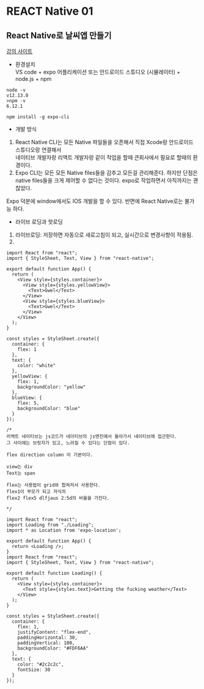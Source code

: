 # REACT Native 01

## React Native로 날씨앱 만들기

[강의 사이트](https://academy.nomadcoders.co/courses/216885/lectures/10903204)

- 환경설치  
  VS code + expo 어플리케이션 또는 안드로이드 스튜디오 (시뮬레이터) + node.js + npm

```
node -v
v12.13.0
>npm -v
6.12.1

npm install -g expo-cli

```

- 개발 방식

1. React Native CLI는 모든 Native 파일들을 오픈해서 직접 Xcode랑 안드로이드 스튜디오랑 연결해서  
   네이티브 개발자랑 리액트 개발자랑 같이 작업을 할때 큰회사에서 필요로 할때의 환경이다.
2. Expo CLI는 모든 모든 Native files들을 감추고 모든걸 관리해준다. 하지만 단점은 native files들을 크게 제어할 수 없다는 것이다. expo로 작업하면서 아직까지는 괜찮았다.

Expo 덕분에 window에서도 IOS 개발을 할 수 있다. 반면에 React Native로는 불가능 하다.

- 라이브 로딩과 핫로딩

1. 라이브로딩: 저장하면 자동으로 새로고침이 되고, 실시간으로 변경사항이 적용됨.
2.

```
import React from "react";
import { StyleSheet, Text, View } from "react-native";

export default function App() {
  return (
    <View style={styles.container}>
      <View style={styles.yellowView}>
        <Text>Gwel</Text>
      </View>
      <View style={styles.blueView}>
        <Text>Gwel</Text>
      </View>
    </View>
  );
}

const styles = StyleSheet.create({
  container: {
    flex: 1
  },
  text: {
    color: "white"
  },
  yellowView: {
    flex: 1,
    backgroundColor: "yellow"
  },
  blueView: {
    flex: 5,
    backgroundColor: "blue"
  }
});

/*
리액트 네이티브는 js코드가 네이티브의 js엔진에서 돌아가서 네이티브에 접근한다.
그 사이에는 브릿지가 있고, 느려질 수 있다는 단점이 있다.

flex direction column 이 기본이다.

view는 div
Text는 span

flex는 사용법이 grid와 합쳐저서 사용한다.
flex1이 부모가 되고 자식의
flex2 flex5 dlfjaus 2:5d의 비율을 가진다.

*/

```

```
import React from "react";
import Loading from "./Loading";
import * as Location from 'expo-location';

export default function App() {
  return <Loading />;
}
import React from "react";
import { StyleSheet, Text, View } from "react-native";

export default function Loading() {
  return (
    <View style={styles.container}>
      <Text style={styles.text}>Getting the fucking weather</Text>
    </View>
  );
}

const styles = StyleSheet.create({
  container: {
    flex: 1,
    justifyContent: "flex-end",
    paddingHorizontal: 30,
    paddingVertical: 100,
    backgroundColor: "#FDF6AA"
  },
  text: {
    color: "#2c2c2c",
    fontSize: 30
  }
});

```
